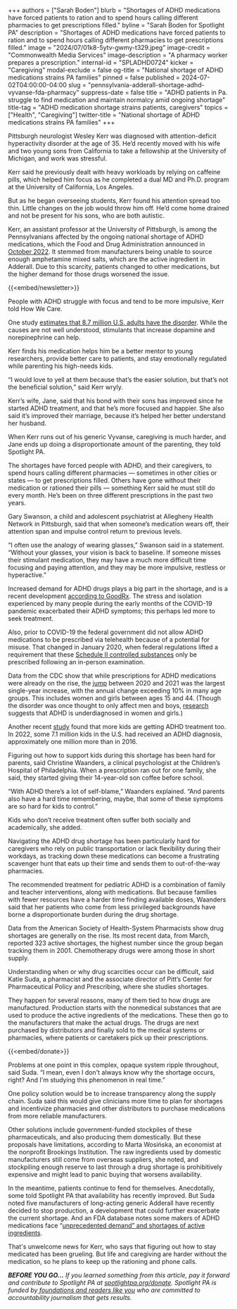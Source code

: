 +++
authors = ["Sarah Boden"]
blurb = "Shortages of ADHD medications have forced patients to ration and to spend hours calling different pharmacies to get prescriptions filled."
byline = "Sarah Boden for Spotlight PA"
description = "Shortages of ADHD medications have forced patients to ration and to spend hours calling different pharmacies to get prescriptions filled."
image = "2024/07/01k8-5ytv-gwmy-t329.jpeg"
image-credit = "Commonwealth Media Services"
image-description = "A pharmacy worker prepares a prescription."
internal-id = "SPLADHD0724"
kicker = "Caregiving"
modal-exclude = false
og-title = "National shortage of ADHD medications strains PA families"
pinned = false
published = 2024-07-02T04:00:00-04:00
slug = "pennsylvania-adderall-shortage-adhd-vyvanse-fda-pharmacy"
suppress-date = false
title = "ADHD patients in Pa. struggle to find medication and maintain normalcy amid ongoing shortage"
title-tag = "ADHD medication shortage strains patients, caregivers"
topics = ["Health", "Caregiving"]
twitter-title = "National shortage of ADHD medications strains PA families"
+++

Pittsburgh neurologist Wesley Kerr was diagnosed with attention-deficit hyperactivity disorder at the age of 35. He’d recently moved with his wife and two young sons from California to take a fellowship at the University of Michigan, and work was stressful.

Kerr said he previously dealt with heavy workloads by relying on caffeine pills, which helped him focus as he completed a dual MD and Ph.D. program at the University of California, Los Angeles.

But as he began overseeing students, Kerr found his attention spread too thin. Little changes on the job would throw him off. He’d come home drained and not be present for his sons, who are both autistic.

Kerr, an assistant professor at the University of Pittsburgh, is among the Pennsylvanians affected by the ongoing national shortage of ADHD medications, which the Food and Drug Administration announced in <a href="https://www.fda.gov/drugs/drug-safety-and-availability/fda-announces-shortage-adderall">October 2022</a>. It stemmed from manufacturers being unable to source enough amphetamine mixed salts, which are the active ingredient in Adderall. Due to this scarcity, patients changed to other medications, but the higher demand for those drugs worsened the issue.

{{<embed/newsletter>}}

People with ADHD struggle with focus and tend to be more impulsive, Kerr told How We Care.

One study <a href="https://www.jmcp.org/doi/full/10.18553/jmcp.2021.21290">estimates that 8.7 million U.S. adults have the disorder</a>. While the causes are not well understood, stimulants that increase dopamine and norepinephrine can help.

Kerr finds his medication helps him be a better mentor to young researchers, provide better care to patients, and stay emotionally regulated while parenting his high-needs kids.

“I would love to yell at them because that’s the easier solution, but that’s not the beneficial solution,” said Kerr wryly.

Kerr’s wife, Jane, said that his bond with their sons has improved since he started ADHD treatment, and that he’s more focused and happier. She also said it’s improved their marriage, because it’s helped her better understand her husband.

When Kerr runs out of his generic Vyvanse, caregiving is much harder, and Jane ends up doing a disproportionate amount of the parenting, they told Spotlight PA.

The shortages have forced people with ADHD, and their caregivers, to spend hours calling different pharmacies — sometimes in other cities or states — to get prescriptions filled. Others have gone without their medication or rationed their pills — something Kerr said he must still do every month. He’s been on three different prescriptions in the past two years.

Gary Swanson, a child and adolescent psychiatrist at Allegheny Health Network in Pittsburgh, said that when someone’s medication wears off, their attention span and impulse control return to previous levels.

“I often use the analogy of wearing glasses,” Swanson said in a statement. “Without your glasses, your vision is back to baseline. If someone misses their stimulant medication, they may have a much more difficult time focusing and paying attention, and they may be more impulsive, restless or hyperactive.”

Increased demand for ADHD drugs plays a big part in the shortage, and is a recent development <a href="https://www.goodrx.com/healthcare-access/research/adderall-shortage-new-generics-lead-to-changes-in-types-of-adhd-medications-used">according to GoodRx</a>. The stress and isolation experienced by many people during the early months of the COVID-19 pandemic exacerbated their ADHD symptoms; this perhaps led more to seek treatment.

Also, prior to COVID-19 the federal government did not allow ADHD medications to be prescribed via telehealth because of a potential for misuse. That changed in January 2020, when federal regulations lifted a requirement that these <a href="https://www.fda.gov/drugs/information-drug-class/prescription-stimulant-medications#:~:text=Prescription%20stimulants%20are%20classified%20as,addiction%2C%20overdose%2C%20and%20diversion.">Schedule II controlled substances</a> only be prescribed following an in-person examination.

Data from the CDC show that while prescriptions for ADHD medications were already on the rise, the <a href="https://www.cdc.gov/mmwr/volumes/72/wr/mm7213a1.htm?s_cid=mm7213a1_w">jump</a> between 2020 and 2021 was the largest single-year increase, with the annual change exceeding 10% in many age groups. This includes women and girls between ages 15 and 44. (Though the disorder was once thought to only affect men and boys, <a href="https://www.ncbi.nlm.nih.gov/pmc/articles/PMC10173330/">research</a> suggests that ADHD is underdiagnosed in women and girls.)

Another recent <a href="https://www.tandfonline.com/doi/full/10.1080/15374416.2024.2335625">study</a> found that more kids are getting ADHD treatment too. In 2022, some 7.1 million kids in the U.S. had received an ADHD diagnosis, approximately one million more than in 2016.

Figuring out how to support kids during this shortage has been hard for parents, said Christine Waanders, a clinical psychologist at the Children’s Hospital of Philadelphia. When a prescription ran out for one family, she said, they started giving their 14-year-old son coffee before school.

“With ADHD there’s a lot of self-blame,” Waanders explained. “And parents also have a hard time remembering, maybe, that some of these symptoms are so hard for kids to control.”

Kids who don’t receive treatment often suffer both socially and academically, she added.

Navigating the ADHD drug shortage has been particularly hard for caregivers who rely on public transportation or lack flexibility during their workdays, as tracking down these medications can become a frustrating scavenger hunt that eats up their time and sends them to out-of-the-way pharmacies.

The recommended treatment for pediatric ADHD is a combination of family and teacher interventions, along with medications. But because families with fewer resources have a harder time finding available doses, Waanders said that her patients who come from less privileged backgrounds have borne a disproportionate burden during the drug shortage.

Data from the American Society of Health-System Pharmacists show drug shortages are generally on the rise. Its most recent data, from March, reported 323 active shortages, the highest number since the group began tracking them in 2001. Chemotherapy drugs were among those in short supply.

Understanding when or why drug scarcities occur can be difficult, said Katie Suda, a pharmacist and the associate director of Pitt’s Center for Pharmaceutical Policy and Prescribing, where she studies shortages.

They happen for several reasons, many of them tied to how drugs are manufactured. Production starts with the nonmedical substances that are used to produce the active ingredients of the medications. These then go to the manufacturers that make the actual drugs. The drugs are next purchased by distributors and finally sold to the medical systems or pharmacies, where patients or caretakers pick up their prescriptions.

{{<embed/donate>}}

Problems at one point in this complex, opaque system ripple throughout, said Suda. “I mean, even I don&#39;t always know why the shortage occurs, right? And I&#39;m studying this phenomenon in real time.”

One policy solution would be to increase transparency along the supply chain. Suda said this would give clinicians more time to plan for shortages and incentivize pharmacies and other distributors to purchase medications from more reliable manufacturers.

Other solutions include government-funded stockpiles of these pharmaceuticals, and also producing them domestically. But these proposals have limitations, according to Marta Wosińska, an economist at the nonprofit Brookings Institution. The raw ingredients used by domestic manufacturers still come from overseas suppliers, she noted, and stockpiling enough reserve to last through a drug shortage is prohibitively expensive and might lead to panic buying that worsens availability.

In the meantime, patients continue to fend for themselves. Anecdotally, some told Spotlight PA that availability has recently improved. But Suda noted five manufacturers of long-acting generic Adderall have recently decided to stop production, a development that could further exacerbate the current shortage. And an FDA database notes some makers of ADHD medications face “<a href="https://www.accessdata.fda.gov/scripts/drugshortages/dsp_ActiveIngredientDetails.cfm?AI=Amphetamine%20Aspartate%20Monohydrate,%20Amphetamine%20Sulfate,%20Dextroamphetamine%20Saccharate,%20Dextroamphetamine%20Sulfate%20Tablet&amp;st=c">unprecedented demand” and shortages of active ingredients</a>.

That&#39;s unwelcome news for Kerr, who says that figuring out how to stay medicated has been grueling. But life and caregiving are harder without the medication, so he plans to keep up the rationing and phone calls.

<strong><em>BEFORE YOU GO…</em></strong><em> If you learned something from this article, pay it forward and contribute to Spotlight PA at </em><a href="http://spotlightpa.org/donate"><em>spotlightpa.org/donate</em></a><em>. Spotlight PA is funded by</em><a href="https://www.spotlightpa.org/support"><em> foundations and readers like you</em></a><em> who are committed to accountability journalism that gets results.</em>

